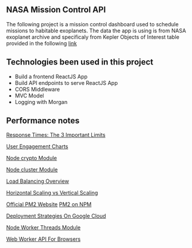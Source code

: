 ## NASA Mission Control API

The following project is a mission control dashboard used to schedule missions to habitable exoplanets. The data the app is using is from NASA exoplanet archive and specificaly from Kepler Objects of Interest table provided in the following [link](https://exoplanetarchive.ipac.caltech.edu/cgi-bin/TblView/nph-tblView?app=ExoTbls&config=cumulative)

## Technologies been used in this project

- Build a frontend ReactJS App
- Build API endpoints to serve ReactJS App
- CORS Middleware
- MVC Model
- Logging with Morgan

## Performance notes

[Response Times: The 3 Important Limits](https://www.nngroup.com/articles/response-times-3-important-limits/)

[User Engagement Charts](https://speedcurve.com/blog/web-performance-monitoring-user-engagement/)

[Node crypto Module](https://nodejs.org/api/crypto.html)

[Node cluster Module](https://nodejs.org/api/cluster.html)

<a href="https://en.wikipedia.org/wiki/Load_balancing_(computing)">Load Balancing Overview</a>

[Horizontal Scaling vs Vertical Scaling](https://www.section.io/blog/scaling-horizontally-vs-vertically/)

[Official PM2 Website](https://pm2.keymetrics.io/)
[PM2 on NPM](https://www.npmjs.com/package/pm2)

[Deployment Strategies On Google Cloud](https://cloud.google.com/architecture/application-deployment-and-testing-strategies)

[Node Worker Threads Module](https://nodejs.org/api/worker_threads.html)

[Web Worker API For Browsers](https://developer.mozilla.org/en-US/docs/Web/API/Web_Workers_API)
